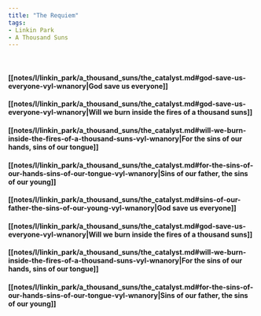 ```yaml
---
title: "The Requiem"
tags:
- Linkin Park
- A Thousand Suns
---
```

&nbsp;
#### [[notes/l/linkin_park/a_thousand_suns/the_catalyst.md#god-save-us-everyone-vyl-wnanory|God save us everyone]]
#### [[notes/l/linkin_park/a_thousand_suns/the_catalyst.md#god-save-us-everyone-vyl-wnanory|Will we burn inside the fires of a thousand suns]]
#### [[notes/l/linkin_park/a_thousand_suns/the_catalyst.md#will-we-burn-inside-the-fires-of-a-thousand-suns-vyl-wnanory|For the sins of our hands, sins of our tongue]]
#### [[notes/l/linkin_park/a_thousand_suns/the_catalyst.md#for-the-sins-of-our-hands-sins-of-our-tongue-vyl-wnanory|Sins of our father, the sins of our young]]
#### [[notes/l/linkin_park/a_thousand_suns/the_catalyst.md#sins-of-our-father-the-sins-of-our-young-vyl-wnanory|God save us everyone]]
#### [[notes/l/linkin_park/a_thousand_suns/the_catalyst.md#god-save-us-everyone-vyl-wnanory|Will we burn inside the fires of a thousand suns]]
#### [[notes/l/linkin_park/a_thousand_suns/the_catalyst.md#will-we-burn-inside-the-fires-of-a-thousand-suns-vyl-wnanory|For the sins of our hands, sins of our tongue]]
#### [[notes/l/linkin_park/a_thousand_suns/the_catalyst.md#for-the-sins-of-our-hands-sins-of-our-tongue-vyl-wnanory|Sins of our father, the sins of our young]]
